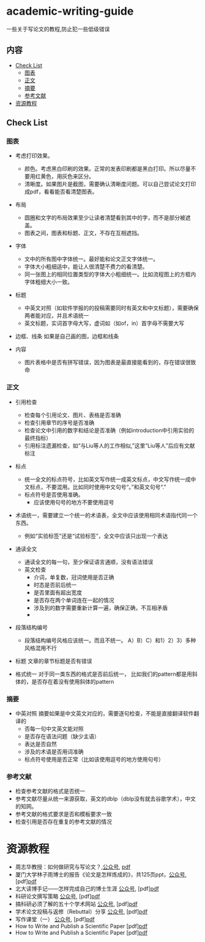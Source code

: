 # academic-writing-guide
 一些关于写论文的教程,防止犯一些低级错误

## 内容
- [Check List](#check-list)
  - [图表](#图表)
  - [正文](#正文)
  - [摘要](#摘要)
  - [参考文献](#参考文献)
- [资源教程](#资源教程)

## Check List

### 图表
 - 考虑打印效果。
   - 颜色。考虑黑白印刷的效果。正常的发表印刷都是黑白打印。所以尽量不要用红黄色，用灰色来区分。
   - 清晰度。如果图片是截图，需要确认清晰度问题。可以自己尝试论文打印成pdf，看看能否看清楚图表。
 - 布局
   - 圆圈和文字的布局效果至少让读者清楚看到其中的字，而不是部分被遮盖。
   - 图表之间，图表和标题、正文，不存在互相遮挡。
 - 字体
   - 文中的所有图中字体统一。最好能和论文正文字体统一。
   - 字体大小粗细适中，能让人很清楚不费力的看清楚。
   - 同一张图上的相同位置类型的字体大小粗细统一。比如流程图上的方框内字体粗细大小一致。

 - 标题
   - 中英文对照（如软件学报的的投稿需要同时有英文和中文标题），需要确保两者能对应，并且术语统一
   - 英文标题，实词首字母大写，虚词如（如of，in）首字母不需要大写
   
 - 边框、线条
   如果是自己画的图，边框和线条
   
 - 内容
   - 图片表格中是否有拼写错误，因为图表是最直接能看到的，存在错误很致命
   
### 正文
 - 引用检查
   - 检查每个引用论文、图片、表格是否准确
   - 检查引用章节的序号是否准确
   - 检查论文中引用的数字和结论是否准确（例如introduction中引用实验的最终指标）
   - 引用标注遗漏检查，如“与Liu等人的工作相似,”这里“Liu等人”后应有文献标注

 - 标点
   - 统一全文的标点符号，比如英文写作统一成英文标点，中文写作统一成中文标点，不要混用。比如同时使用中文句号“。”和英文句号“.”
   - 标点符号是否使用准确。
     - 应该使用句号的地方不要使用逗号
 - 术语统一，需要建立一个统一的术语表，全文中应该使用相同术语指代同一个东西。
   - 例如“实验标签”还是“试验标签”，全文中应该只出现一个表达
 - 通读全文
   - 通读全文的每一句，至少保证语言通顺，没有语法错误
   - 英文检查
     - 介词，单复数，冠词使用是否正确
     - 时态是否前后统一 
     - 是否里面有超出宽度
     - 是否存在两个单词连在一起的情况
     - 涉及到的数字需要重新计算一遍，确保正确，不互相矛盾
     - 
 - 段落结构编号
   - 段落结构编号风格应该统一。而且不统一。 A）B）C）和1）2）3）多种风格混用不行
 - 标题
   文章的章节标题是否有错误
 - 格式统一
   对于同一类东西的格式是否前后统一， 比如我们的pattern都是用斜体的，是否存在着没有使用斜体的pattern
 
### 摘要
 - 中英对照
   摘要如果是中文英文对应的，需要逐句检查，不能是直接翻译软件翻译的
   - 否每一句中文英文能对照
   - 是否存在语法问题（缺少主语）
   - 表达是否自然
   - 涉及的术语是否用词准确
   - 标点符号使用是否正常（比如该使用逗号的地方使用句号）
   
### 参考文献
 - 检查参考文献的格式是否统一
 - 参考文献尽量从统一来源获取，英文的dblp（dblp没有就去谷歌学术），中文的知网。
 - 参考文献的格式要求是否和模板要求一致
 - 检查引用是否存在重复的参考文献的情况

# 资源教程
 - 周志华教授：如何做研究与写论文？,[公众号](https://mp.weixin.qq.com/s/01ciF3uNKAMXWML2EeYwvQ), [pdf](https://github.com/FudanSELab/academic-writing-guide/blob/main/resources/research_and_paper_zhou_zhihua_2007_ppt.pdf)
 - 厦门大学林子雨博士的报告《论文是怎样炼成的》，共125页ppt，[公众号](https://mp.weixin.qq.com/s/hZ1bNssbSOCqU_ixTKgtrg), [pdf][pdf](https://github.com/FudanSELab/academic-writing-guide/blob/main/resources/linziyu-how-to-do-research-2011.pdf)
 - 北大读博手记——怎样完成自己的博士生涯 [公众号](https://mp.weixin.qq.com/s/VEIbVimS-fTyPtDqxl7tag), [pdf][pdf](https://github.com/FudanSELab/academic-writing-guide/blob/main/resources/How-to-complete-your-PhD-career.pdf)
 - 科研论文撰写策略 [公众号](https://mp.weixin.qq.com/s/u8pCkdHKzSQZglB2eLNZVA), [pdf][pdf](https://github.com/FudanSELab/academic-writing-guide/blob/main/resources/Research-paper-writing-strategy.pdf)
 - 搞科研必须了解的五十个学术网站 [公众号](https://mp.weixin.qq.com/s/qnRRzoV-F1Uh0uSyocjsjg), [pdf][pdf](https://github.com/FudanSELab/academic-writing-guide/blob/main/resources/research-websites.pdf)
 - 学术论文投稿与返修（Rebuttal）分享 [公众号](https://mp.weixin.qq.com/s/DWRIImmUmqbNprMzcFJD2g), [pdf][pdf](https://github.com/FudanSELab/academic-writing-guide/blob/main/resources/how-to-Rebuttal.pdf)
 - 写作课堂（一） [公众号](https://mp.weixin.qq.com/s/lpyH-BAOUX9trfi4MYR8rg), [pdf][pdf](https://github.com/FudanSELab/academic-writing-guide/blob/main/resources/writing-course.pdf)
 - How to Write and Publish a Scientific Paper [pdf][pdf](https://github.com/FudanSELab/academic-writing-guide/blob/main/resources/How_to_Write_and_Publish_a_Scientific_Paper.pdf)
 - How to Write and Publish a Scientific Paper [pdf][pdf](https://github.com/FudanSELab/academic-writing-guide/blob/main/resources/how-to-write-a-good-scirentific-paper.pdf)

